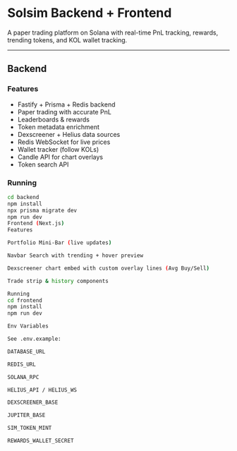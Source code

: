 # Solsim Backend + Frontend

A paper trading platform on Solana with real-time PnL tracking, rewards, trending tokens, and KOL wallet tracking.

---

## Backend

### Features
- Fastify + Prisma + Redis backend
- Paper trading with accurate PnL
- Leaderboards & rewards
- Token metadata enrichment
- Dexscreener + Helius data sources
- Redis WebSocket for live prices
- Wallet tracker (follow KOLs)
- Candle API for chart overlays
- Token search API

### Running
```bash
cd backend
npm install
npx prisma migrate dev
npm run dev
Frontend (Next.js)
Features

Portfolio Mini-Bar (live updates)

Navbar Search with trending + hover preview

Dexscreener chart embed with custom overlay lines (Avg Buy/Sell)

Trade strip & history components

Running
cd frontend
npm install
npm run dev

Env Variables

See .env.example:

DATABASE_URL

REDIS_URL

SOLANA_RPC

HELIUS_API / HELIUS_WS

DEXSCREENER_BASE

JUPITER_BASE

SIM_TOKEN_MINT

REWARDS_WALLET_SECRET
